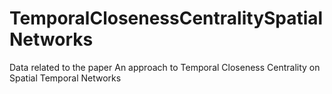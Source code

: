 # TemporalClosenessCentralitySpatialNetworks
Data related to the paper An approach to Temporal Closeness Centrality on Spatial Temporal Networks

